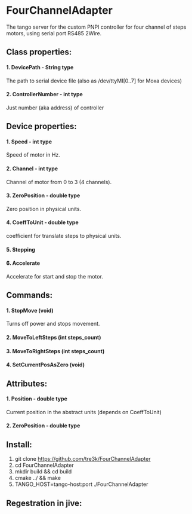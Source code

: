 # FourChannelAdapter
The tango server for the custom PNPI controller for four channel of steps motors, using serial port RS485 2Wire.


## Class properties:
#### 1. DevicePath - String type
The path to serial device file (also as /dev/ttyMI[0..7] for Moxa devices)
#### 2. ControllerNumber - int type
Just number (aka address) of controller

## Device properties:
#### 1. Speed - int type
Speed of motor in Hz.
#### 2. Channel - int type 
Channel of motor from 0 to 3 (4 channels).
#### 3. ZeroPosition - double type
Zero position in physical units.
#### 4. CoeffToUnit - double type
coefficient for translate steps to physical units.
#### 5. Stepping
#### 6. Accelerate
Accelerate for start and stop the motor. 

## Commands:
#### 1. StopMove (void)
Turns off power and stops movement.
#### 2. MoveToLeftSteps (int steps_count)
#### 3. MoveToRightSteps (int steps_count)
#### 4. SetCurrentPosAsZero (void)

## Attributes:
#### 1. Position - double type
Current position in the abstract units (depends on CoeffToUnit)
#### 2. ZeroPosition - double type


## Install:
1. git clone https://github.com/tre3k/FourChannelAdapter
2. cd FourChannelAdapter
3. mkdir build && cd build
4. cmake ../ && make
5. TANGO_HOST=tango-host:port ./FourChannelAdapter <instance name>
  
## Regestration in jive:
